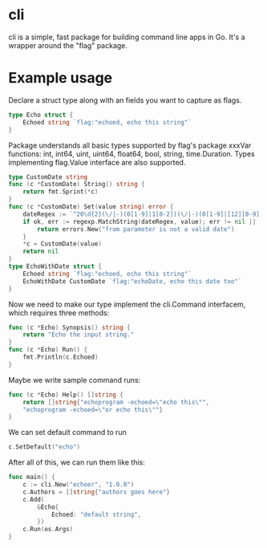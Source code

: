 # cli
cli is a simple, fast package for building command line apps in Go. It's a wrapper around the "flag" package.

# Example usage
Declare a struct type along with an fields you want to capture as flags.
```Go
type Echo struct {
    Echoed string `flag:"echoed, echo this string"`
}
```
Package understands all basic types supported by flag's package xxxVar functions: int, int64, uint, uint64, float64, bool, string, time.Duration. Types implementing flag.Value interface are also supported.
```Go
type CustomDate string
func (c *CustomDate) String() string {
	return fmt.Sprint(*c)
}
func (c *CustomDate) Set(value string) error {
	dateRegex := `^20\d{2}(\/|-)(0[1-9]|1[0-2])(\/|-)(0[1-9]|[12][0-9]|3[01])$`
	if ok, err := regexp.MatchString(dateRegex, value); err != nil || !ok {
		return errors.New("from parameter is not a valid date")
	}
	*c = CustomDate(value)
	return nil
}
type EchoWithDate struct {
    Echoed string `flag:"echoed, echo this string"`
    EchoWithDate CustomDate `flag:"echoDate, echo this date too"`
}
```
Now we need to make our type implement the cli.Command interfacem, which requires three methods:
```Go
func (c *Echo) Synopsis() string {
	return "Echo the input string."
}
func (c *Echo) Run() {
	fmt.Println(c.Echoed)
}
```
Maybe we write sample command runs:
```Go
func (c *Echo) Help() []string {
	return []string{"echoprogram -echoed=\"echo this\"",
	"echoprogram -echoed=\"or echo this\""}
}
```
We can set default command to run
```Go
c.SetDefault("echo")
```
After all of this, we can run them like this:
```Go
func main() {
	c := cli.New("echoer", "1.0.0")
	c.Authors = []string{"authors goes here"}
	c.Add(
		&Echo{
			Echoed: "default string",
		})
	c.Run(os.Args)
}

```

